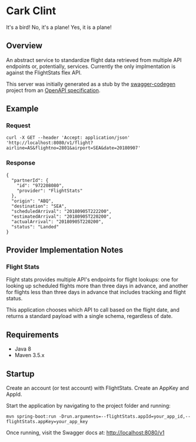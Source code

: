 # Cark Clint
It's a bird! No, it's a plane! Yes, it is a plane!

## Overview
An abstract service to standardize flight data retrieved from multiple API endpoints or, potentially, services. Currently the only implmentation is against the FlightStats flex API.

This server was initially generated as a stub by the [swagger-codegen](https://github.com/swagger-api/swagger-codegen) project from an [OpenAPI specification](https://github.com/swagger-api/swagger-core).

## Example

### Request

```
curl -X GET --header 'Accept: application/json' 'http://localhost:8080/v1/flight?airline=AS&flightno=2801&airport=SEA&date=20180907'
```

### Response

```
{
  "partnerId": {
    "id": "972208080",
    "provider": "FlightStats"
  },
  "origin": "ABQ",
  "destination": "SEA",
  "scheduledArrival": "20180905T222200",
  "estimatedArrival": "20180905T220200",
  "actualArrival": "20180905T220200",
  "status": "Landed"
}
```
## Provider Implementation Notes

### Flight Stats
Flight stats provides multiple API's endpoints for flight lookups: one for looking up scheduled flights more than three days in advance, and another for flights less than three days in advance that includes tracking and flight status.

This application chooses which API to call based on the flight date, and returns a standard payload with a single schema, regardless of date.

## Requirements
* Java 8
* Maven 3.5.x
## Startup
Create an account (or test account) with FlightStats. Create an AppKey and AppId.

Start the application by navigating to the project folder and running:
```
mvn spring-boot:run -Drun.arguments=--flightStats.appId=your_app_id,--flightStats.appKey=your_app_key
```

Once running, visit the Swagger docs at: [http://localhost:8080/v1](http://localhost:8080/v1)
